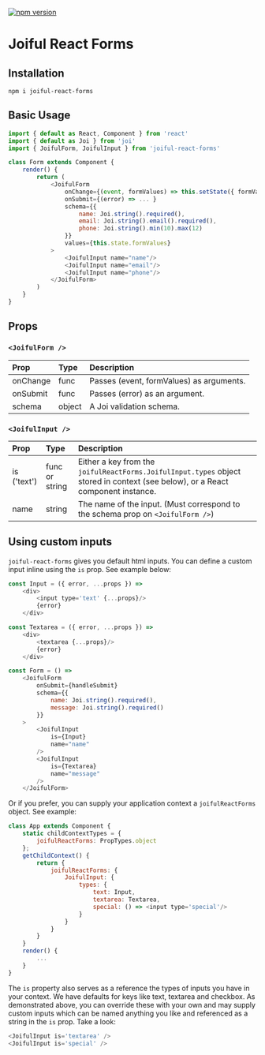 [![npm version](https://badge.fury.io/js/joiful-react-forms.svg)](https://badge.fury.io/js/joiful-react-forms)

# Joiful React Forms

## Installation
`npm i joiful-react-forms`

## Basic Usage
```javascript
import { default as React, Component } from 'react'
import { default as Joi } from 'joi'
import { JoifulForm, JoifulInput } from 'joiful-react-forms'

class Form extends Component {
    render() {
        return (
            <JoifulForm
                onChange={(event, formValues) => this.setState({ formValues }) }
                onSubmit={(error) => ... } 
                schema={{
                    name: Joi.string().required(),
                    email: Joi.string().email().required(),
                    phone: Joi.string().min(10).max(12)
                }}
                values={this.state.formValues}
            >
                <JoifulInput name="name"/>
                <JoifulInput name="email"/>
                <JoifulInput name="phone"/>
            </JoifulForm>
        )
    }
}
```

## Props
### `<JoifulForm />`
| Prop         | Type   | Description                              |
| :----------- | :----- | :--------------------------------------- |
| onChange     | func   | Passes (event, formValues) as arguments. |
| onSubmit     | func   | Passes (error) as an argument.           |
| schema       | object | A Joi validation schema.                 |

### `<JoifulInput />`
| Prop          | Type                      | Description                                                             |
| :------------ | :------------------------ | :---------------------------------------------------------------------- |
| is ('text')   | func or string            | Either a key from the `joifulReactForms.JoifulInput.types` object stored in context (see below), or a React component instance. |
| name          | string                    | The name of the input. (Must correspond to the schema prop on `<JoifulForm />`)|

## Using custom inputs
`joiful-react-forms` gives you default html inputs. You can define a custom input inline using the `is` prop. See example below:

```javascript
const Input = ({ error, ...props }) =>
    <div>
        <input type='text' {...props}/>
        {error}
    </div>

const Textarea = ({ error, ...props }) =>
    <div>
        <textarea {...props}/>
        {error}
    </div>

const Form = () =>
    <JoifulForm
        onSubmit={handleSubmit}
        schema={{
            name: Joi.string().required(),
            message: Joi.string().required()
        }}
    >
        <JoifulInput
            is={Input}
            name="name"
        />
        <JoifulInput
            is={Textarea}
            name="message"
        />
    </JoifulForm>

```

Or if you prefer, you can supply your application context a `joifulReactForms` object. See example:

```javascript
class App extends Component {
    static childContextTypes = {
        joifulReactForms: PropTypes.object
    };
    getChildContext() {
        return {
            joifulReactForms: {
                JoifulInput: {
                    types: {
                        text: Input,
                        textarea: Textarea,
                        special: () => <input type='special'/>
                    }
                }
            }
        }
    }
    render() {
        ...
    }
}
```

The `is` property also serves as a reference the types of inputs you have in your context. We have defaults for keys like text, textarea and checkbox. As demonstrated above, you can override these with your own and may supply custom inputs which can be named anything you like and referenced as a string in the `is` prop. Take a look:

```javascript
<JoifulInput is='textarea' />
<JoifulInput is='special' />
```
